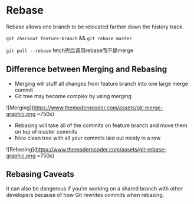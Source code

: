 # Rebase

Rebase allows one branch to be relocated farther down the history track.

`git checkout feature-branch` && `git rebase master`

`git pull --rebase` fetch完后调用rebase而不是merge

## Difference between Merging and Rebasing

* Merging will stuff all changes from feature branch into one large merge commit
* Git tree may become complex by using merging

![Merging](https://www.themoderncoder.com/assets/git-merge-graphic.png =750x)

* Rebasing will take all of the commits on feature branch and move them on top of master commits
* Nice clean tree with all your commits laid out nicely in a row

![Rebasing](https://www.themoderncoder.com/assets/git-rebase-graphic.png =750x)

## Rebasing Caveats
It can also be dangerous if you’re working on a shared branch with other developers because of how Git rewrites commits when rebasing.
